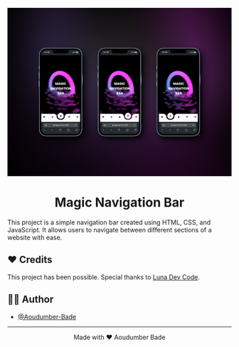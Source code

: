 <p align="center">
  <img alt="" src="./sh.png">
</p>

<h1 align="center">
  Magic Navigation Bar
</h1>


This project is a simple navigation bar created using HTML, CSS, and JavaScript. It allows users to navigate between different sections of a website with ease.


## ❤️ Credits

This project has been possible. Special thanks to [Luna Dev Code](https://www.youtube.com/@lundeveloper). 

## ✍🏻 Author

- [@Aoudumber-Bade](https://github.com/Aoudumber-Bade)


<hr>
<p align="center">
Made with ❤️ Aoudumber Bade
</p>
